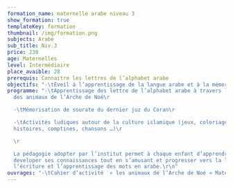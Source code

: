 ```yaml
---
formation_name: maternelle arabe niveau 3
show_formation: true
templateKey: formation
thumbnail: /img/formation.png
subjects: Arabe
sub_title: Niv.3
price: 238
age: Maternelles
level: Intermédiaire
place_avaible: 28
prerequis: Connaitre les lettres de l’alphabet arabe
objectifs: "-\tÉveil à l’apprentissage de la langue arabe et à la mémorisation du "
programme: "-\tApprentissage des lettre de l’alphabet arabe à travers l’univers
  des animaux de l’Arche de Noé\r

  -\tMémorisation de sourate du dernier juz du Coran\r

  -\tActivités ludiques autour de la culture islamique (jeux, coloriages,
  histoires, comptines, chansons …)\r

  \r

  La pédagogie adopter par l’institut permet à chaque enfant d’apprendre et de
  developer ses connaissances tout en s’amusant et progresser vers la lecture,
  l’écriture et l’apprentissage des mots en arabe.\r\n"
ouvrages: "-\tCahier d’activité  « les animaux de l’Arche de Noé » Mater 3"
---
```

